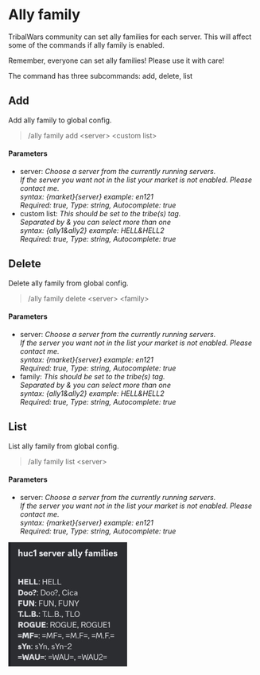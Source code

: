 # Ally family

TribalWars community can set ally families for each server. This will affect some of the commands if ally family is enabled.

Remember, everyone can set ally families! Please use it with care!

The command has three subcommands: add, delete, list


## Add

Add ally family to global config.

>/ally family add \<server> \<custom list>

#### Parameters

- server: *Choose a server from the currently running servers.<br>If the server you want not in the list your market is not enabled. Please contact me.  <br>syntax: {market}{server} example: en121<br>Required: true, Type: string, Autocomplete: true*
- custom list: *This should be set to the tribe(s) tag. <br>Separated by & you can select more than one<br>syntax: {ally1&ally2} example: HELL&HELL2<br>Required: true, Type: string, Autocomplete: true*

## Delete

Delete ally family from global config.

>/ally family delete \<server> \<family>

#### Parameters

- server: *Choose a server from the currently running servers.<br>If the server you want not in the list your market is not enabled. Please contact me.  <br>syntax: {market}{server} example: en121<br>Required: true, Type: string, Autocomplete: true*
- family: *This should be set to the tribe(s) tag. <br>Separated by & you can select more than one<br>syntax: {ally1&ally2} example: HELL&HELL2<br>Required: true, Type: string, Autocomplete: true*

## List

List ally family from global config.

>/ally family list \<server>

#### Parameters

- server: *Choose a server from the currently running servers.<br>If the server you want not in the list your market is not enabled. Please contact me.  <br>syntax: {market}{server} example: en121<br>Required: true, Type: string, Autocomplete: true*

![list](images/ally_family/info.jpg "ally_family_list")